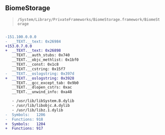 ## BiomeStorage

> `/System/Library/PrivateFrameworks/BiomeStorage.framework/BiomeStorage`

```diff

-151.100.0.0.0
-  __TEXT.__text: 0x26984
+153.0.7.0.0
+  __TEXT.__text: 0x26898
   __TEXT.__auth_stubs: 0x740
   __TEXT.__objc_methlist: 0x1bf0
   __TEXT.__const: 0x1c8
   __TEXT.__cstring: 0x15f7
-  __TEXT.__oslogstring: 0x397d
+  __TEXT.__oslogstring: 0x3928
   __TEXT.__gcc_except_tab: 0x9b0
   __TEXT.__dlopen_cstrs: 0xac
   __TEXT.__unwind_info: 0xa48

   - /usr/lib/libSystem.B.dylib
   - /usr/lib/libobjc.A.dylib
   - /usr/lib/libz.1.dylib
-  Symbols:   1206
-  Functions: 918
+  Symbols:   1204
+  Functions: 917
 

```
